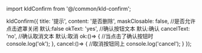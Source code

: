 import kldConfirm from '@/common/kld-confirm';

kldConfirm({
    title: '提示',
    content: '是否删除',
    maskClosable: false,  //是否允许点击遮罩关闭 默认:false
    okText: 'yes',        //确认按钮文本  默认:确认
    cancelText: 'no',     //确认取消文本  默认:取消
    ok:()=> {                //当点击了确认按钮时
        console.log('ok');
    },
    cancel:()=> {            //取消按钮同上
        console.log('cancel');
    }
});
